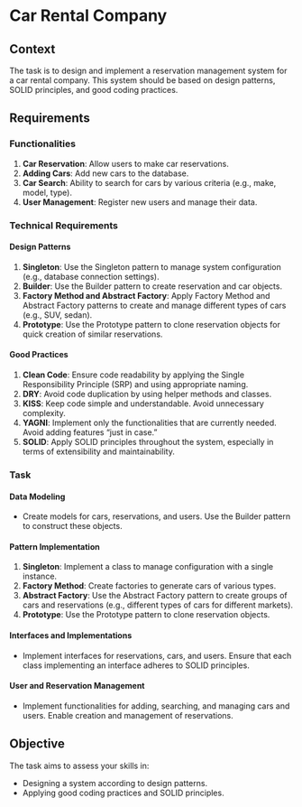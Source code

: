 # Car Rental Company

## Context
The task is to design and implement a reservation management system for a car rental company. This system should be based on design patterns, SOLID principles, and good coding practices.

## Requirements

### Functionalities
1. **Car Reservation**: Allow users to make car reservations.
2. **Adding Cars**: Add new cars to the database.
3. **Car Search**: Ability to search for cars by various criteria (e.g., make, model, type).
4. **User Management**: Register new users and manage their data.

### Technical Requirements

#### Design Patterns
1. **Singleton**: Use the Singleton pattern to manage system configuration (e.g., database connection settings).
2. **Builder**: Use the Builder pattern to create reservation and car objects.
3. **Factory Method and Abstract Factory**: Apply Factory Method and Abstract Factory patterns to create and manage different types of cars (e.g., SUV, sedan).
4. **Prototype**: Use the Prototype pattern to clone reservation objects for quick creation of similar reservations.

#### Good Practices
1. **Clean Code**: Ensure code readability by applying the Single Responsibility Principle (SRP) and using appropriate naming.
2. **DRY**: Avoid code duplication by using helper methods and classes.
3. **KISS**: Keep code simple and understandable. Avoid unnecessary complexity.
4. **YAGNI**: Implement only the functionalities that are currently needed. Avoid adding features “just in case.”
5. **SOLID**: Apply SOLID principles throughout the system, especially in terms of extensibility and maintainability.

### Task

#### Data Modeling
- Create models for cars, reservations, and users. Use the Builder pattern to construct these objects.

#### Pattern Implementation
1. **Singleton**: Implement a class to manage configuration with a single instance.
2. **Factory Method**: Create factories to generate cars of various types.
3. **Abstract Factory**: Use the Abstract Factory pattern to create groups of cars and reservations (e.g., different types of cars for different markets).
4. **Prototype**: Use the Prototype pattern to clone reservation objects.

#### Interfaces and Implementations
- Implement interfaces for reservations, cars, and users. Ensure that each class implementing an interface adheres to SOLID principles.

#### User and Reservation Management
- Implement functionalities for adding, searching, and managing cars and users. Enable creation and management of reservations.

## Objective
The task aims to assess your skills in:
- Designing a system according to design patterns.
- Applying good coding practices and SOLID principles.
